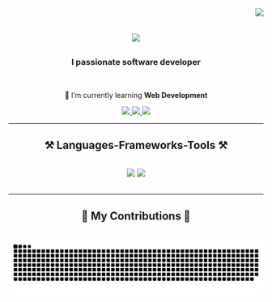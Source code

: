 <img align="right" src="https://visitor-badge.laobi.icu/badge?page_id=viragsfsfsd.viragsfsfsd" />

<h1 align="center">
    <img src="https://readme-typing-svg.herokuapp.com/?font=Righteous&size=35&center=true&vCenter=true&width=500&height=70&duration=4000&lines=Hi+There!+👋;+I'm+Virag+Borikar!;" />
</h1>

<h3 align="center">I passionate software developer </h3>

<br/>

<div align="center">
 
 
 🌱 I’m currently learning **Web Development**

 </div>
 
<div align="center"> 
  <a href="virag:viragborikar123@gmail.com">
    <img src="https://img.shields.io/badge/Gmail-333333?style=for-the-badge&logo=gmail&logoColor=red" />
  </a>
  <a href="https://www.instagram.com/vi_r_agg_?igsh=MXV6anByZTNtc3N5MQ==" target="_blank">
    <img src="https://img.shields.io/badge/Instagram-E4405F?style=for-the-badge&logo=instagram&logoColor=white" />
  </a>
  <a href="http://t.me/ViragBorikar">
    <img src="https://img.shields.io/badge/Telegram-2CA5E0?style=for-the-badge&logo=telegram&logoColor=white" />
  </a>
 
</div>

 <hr/>
 
<h2 align="center">⚒️ Languages-Frameworks-Tools ⚒️</h2>
<br/>
<div align="center">
    <img src="https://skillicons.dev/icons?i=,html,css,vscode,github,figma,notion,git,jetpackcompose" />
    <img src="https://skillicons.dev/icons?i=python,kotlin,firebase,mongodb,cpp,java,mysql,sqlite,docker,ps" /><br>
</div>

<br/>
<hr/>

<div align="center">
  <h2>🐍 My Contributions 🐍</h2>
  <br>
  <img alt="snake eating my contributions" src="https://raw.githubusercontent.com/salesp07/salesp07/output/github-contribution-grid-snake.svg" />
  
  <br/><br/><br/>



